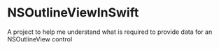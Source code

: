 NSOutlineViewInSwift
====================

A project to help me understand what is required to provide data for an NSOutlineView control
